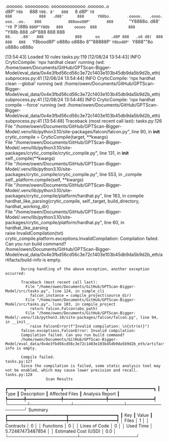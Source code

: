 

  .oooooo.    ooooooooo.   ooooooooooooo  .oooooo..o                                 
 d8P'  `Y8b   `888   `Y88. 8'   888   `8 d8P'    `Y8                                 
888            888   .d88'      888      Y88bo.       .ooooo.   .oooo.   ooo. .oo.   
888            888ooo88P'       888       `"Y8888o.  d88' `"Y8 `P  )88b  `888P"Y88b  
888     ooooo  888              888           `"Y88b 888        .oP"888   888   888  
`88.    .88'   888              888      oo     .d8P 888   .o8 d8(  888   888   888  
 `Y8bood8P'   o888o            o888o     8""88888P'  `Y8bod8P' `Y888""8o o888o o888o                                                        


                                                                   

[13:54:43] Loaded 10 rules                                                                                                                                                                                                                                                       tasks.py:119
[12/08/24 13:54:43] INFO     CryticCompile: 'npx hardhat clean' running (wd: /home/owen/Documents/GitHub/GPTScan-Bigger-Model/eval_data/0x4e3fbd56cd56c3e72c1403e103b45db9da5b9d2b_eth)                                                                                      subprocess.py:41
[12/08/24 13:54:44] INFO     CryticCompile: 'npx hardhat clean --global' running (wd: /home/owen/Documents/GitHub/GPTScan-Bigger-Model/eval_data/0x4e3fbd56cd56c3e72c1403e103b45db9da5b9d2b_eth)                                                                             subprocess.py:41
[12/08/24 13:54:46] INFO     CryticCompile: 'npx hardhat compile --force' running (wd: /home/owen/Documents/GitHub/GPTScan-Bigger-Model/eval_data/0x4e3fbd56cd56c3e72c1403e103b45db9da5b9d2b_eth)                                                                            subprocess.py:41
[13:54:48] Traceback (most recent call last):                                                                                                                                                                                                                                    tasks.py:126
             File "/home/owen/Documents/GitHub/GPTScan-Bigger-Model/.venv/lib/python3.10/site-packages/falcon/falcon.py", line 90, in __init__                                                                                                                                               
               crytic_compile = CryticCompile(target, **kwargs)                                                                                                                                                                                                                              
             File "/home/owen/Documents/GitHub/GPTScan-Bigger-Model/.venv/lib/python3.10/site-packages/crytic_compile/crytic_compile.py", line 131, in __init__                                                                                                                              
               self._compile(**kwargs)                                                                                                                                                                                                                                                       
             File "/home/owen/Documents/GitHub/GPTScan-Bigger-Model/.venv/lib/python3.10/site-packages/crytic_compile/crytic_compile.py", line 553, in _compile                                                                                                                              
               self._platform.compile(self, **kwargs)                                                                                                                                                                                                                                        
             File "/home/owen/Documents/GitHub/GPTScan-Bigger-Model/.venv/lib/python3.10/site-packages/crytic_compile/platform/hardhat.py", line 183, in compile                                                                                                                             
               hardhat_like_parsing(crytic_compile, self._target, build_directory, hardhat_working_dir)                                                                                                                                                                                      
             File "/home/owen/Documents/GitHub/GPTScan-Bigger-Model/.venv/lib/python3.10/site-packages/crytic_compile/platform/hardhat.py", line 60, in hardhat_like_parsing                                                                                                                 
               raise InvalidCompilation(txt)                                                                                                                                                                                                                                                 
           crytic_compile.platform.exceptions.InvalidCompilation: Compilation failed. Can you run build command?                                                                                                                                                                             
           /home/owen/Documents/GitHub/GPTScan-Bigger-Model/eval_data/0x4e3fbd56cd56c3e72c1403e103b45db9da5b9d2b_eth/artifacts/build-info is empty.                                                                                                                                          
                                                                                                                                                                                                                                                                                             
           During handling of the above exception, another exception occurred:                                                                                                                                                                                                               
                                                                                                                                                                                                                                                                                             
           Traceback (most recent call last):                                                                                                                                                                                                                                                
             File "/home/owen/Documents/GitHub/GPTScan-Bigger-Model/src/tasks.py", line 124, in simple_cli                                                                                                                                                                                   
               falcon_instance = compile_project(source_dir)                                                                                                                                                                                                                                 
             File "/home/owen/Documents/GitHub/GPTScan-Bigger-Model/src/tasks.py", line 103, in compile_project                                                                                                                                                                              
               return falcon.Falcon(abs_path)                                                                                                                                                                                                                                                
             File "/home/owen/Documents/GitHub/GPTScan-Bigger-Model/.venv/lib/python3.10/site-packages/falcon/falcon.py", line 94, in __init__                                                                                                                                               
               raise FalconError(f"Invalid compilation: \n{str(e)}")                                                                                                                                                                                                                         
           falcon.exceptions.FalconError: Invalid compilation:                                                                                                                                                                                                                               
           Compilation failed. Can you run build command?                                                                                                                                                                                                                                    
           /home/owen/Documents/GitHub/GPTScan-Bigger-Model/eval_data/0x4e3fbd56cd56c3e72c1403e103b45db9da5b9d2b_eth/artifacts/build-info is empty.                                                                                                                                          
                                                                                                                                                                                                                                                                                             
           Compile failed.                                                                                                                                                                                                                                                       tasks.py:127
           Since the compilation is failed, some static analysis tool may not be enabled, which may cause lower precision and recall.                                                                                                                                            tasks.py:128
                      Scan Results                       
┏━━━━━━┳━━━━━━━━━━━━━┳━━━━━━━━━━━━━━━━┳━━━━━━━━━━━━━━━━━┓
┃ Type ┃ Description ┃ Affected Files ┃ Analysis Report ┃
┡━━━━━━╇━━━━━━━━━━━━━╇━━━━━━━━━━━━━━━━╇━━━━━━━━━━━━━━━━━┩
└──────┴─────────────┴────────────────┴─────────────────┘
                  Summary                  
┏━━━━━━━━━━━━━━━━━━━━━━┳━━━━━━━━━━━━━━━━━━┓
┃ Key                  ┃ Value            ┃
┡━━━━━━━━━━━━━━━━━━━━━━╇━━━━━━━━━━━━━━━━━━┩
│ Files                │ 1                │
│ Contracts            │ 0                │
│ Functions            │ 0                │
│ Lines of Code        │ 0                │
│ Used Time            │ 5.72487473487854 │
│ Estimated Cost (USD) │ 0.0              │
└──────────────────────┴──────────────────┘
